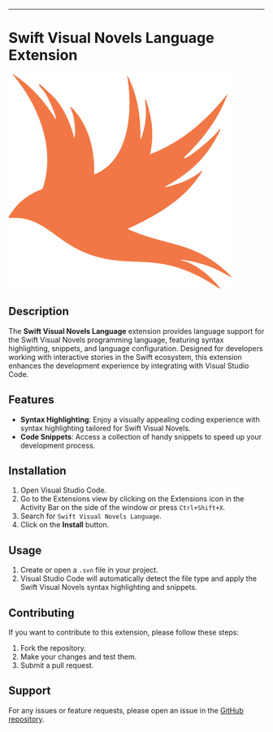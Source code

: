 <hr><h1>Swift Visual Novels Language Extension</h1>

<img alt="Swift Visual Novels Language" src="https://github.com/PinkQween/SVN-VSCode-Support/blob/main/SVN.png">

<h2>Description</h2>

The <strong>Swift Visual Novels Language</strong> extension provides language support for the Swift Visual Novels programming language, featuring syntax highlighting, snippets, and language configuration. Designed for developers working with interactive stories in the Swift ecosystem, this extension enhances the development experience by integrating with Visual Studio Code.

<h2>Features</h2>

<ul>
    <li>
        <strong>Syntax Highlighting</strong>: Enjoy a visually appealing coding experience with syntax highlighting tailored for Swift Visual Novels.
    </li>
    <li>
        <strong>Code Snippets</strong>: Access a collection of handy snippets to speed up your development process.
    </li>
</ul>

<h2>Installation</h2>
                
<ol>
    <li>Open Visual Studio Code.</li>
        <li>Go to the Extensions view by clicking on the Extensions icon in the Activity Bar on the side of the window or press <code>Ctrl+Shift+X</code>.</li>
        <li>Search for <code>Swift Visual Novels Language</code>.</li>
        <li>Click on the <strong>Install</strong> button.</li>
</ol>

<h2>Usage</h2>

<ol>
<li>Create or open a <code>.svn</code> file in your project.</li><li>Visual Studio Code will automatically detect the file type and apply the Swift Visual Novels syntax highlighting and snippets.</li>
</ol>

<h2>Contributing</h2>

If you want to contribute to this extension, please follow these steps:

<ol>
    <li>Fork the repository.</li>
    <li>Make your changes and test them.</li>
    <li>Submit a pull request.</li>
</ol>

<h2>Support</h2>

For any issues or feature requests, please open an issue in the <a rel="noreferrer" target="_new" href="https://github.com/PinkQween/SVN-VSCode-Support/blob/main/SVN.png">GitHub repository</a>.
